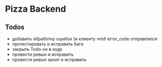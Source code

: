 # Pizza Backend

## Todos
- добавить обработку ошибок (и клиенту чтоб error_code отправлялся
- протестировать и исправить баги
- закрыть Todo-хи в коде
- провести ревью и исправить
- провести ревью архит и исправить
